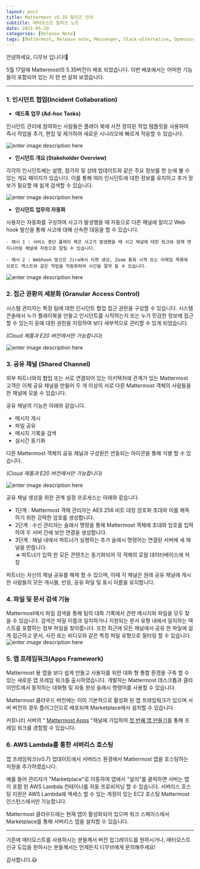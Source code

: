 ```yaml
---
layout: post  
title: Mattermost v5.35 릴리즈 안내  
subtitle: 매터모스트 릴리즈 노트  
date: 2021-05-20
categories: [Release Note]  
tags: [Mattermost, Release note, Messenger, Slack-alternative, Opensource, 매터모스트, 사내메신저, 기업용메신저]
---
```


안녕하세요, 디무브 입니다!:balloon:

5월 17일에 Mattermost의 5.35버전이 배포 되었습니다. 이번 배포에서는 어떠한 기능들이 포함되어 있는 지 한 번 살펴 보겠습니다.

---

### 1.  인시던트 협업(Incident Collaboration)

 - **애드혹 업무 (Ad-hoc Tasks)**

인시던트 관리에 참여하는 사람들은 플레이 북에 사전 정의된 작업 템플릿을 사용하여 즉시 작업을 추가, 편집 및 제거하여 새로운 시나리오에 빠르게 적응할 수 있습니다.

![enter image description here](https://mattermost.com/wp-content/uploads/2021/05/Ad-hoc-tasks-2.webp)

- **인시던트 개요 (Stakeholder Overview)** 

각각의 인시던트에는 설명, 참가자 및 상태 업데이트와 같은 주요 정보를 한 눈에 볼 수 있는 개요 페이지가 있습니다.
이를 통해 여러 인시던트에 대한 정보를 유지하고 추가 정보가 필요할 때 쉽게 검색할 수 있습니다.

![enter image description here](https://mattermost.com/wp-content/uploads/2021/05/Incident-Overview-1024x722.webp)

- **인시던트 업무의 자동화**

사용자는 자동화를 구성하여 사고가 발생했을 때 자동으로 다른 채널에 알리고 Web hook 발신을 통해 사고에 대해 신속한 대응을 할 수 있습니다.
    
    - 예시 1 : 서비스 중단 플레이 북은 사고가 발생했을 때 사고 채널에 대한 링크와 함께 엔지니어링 채널에 자동으로 알릴 수 있습니다.
        
    - 예시 2 : Webhook 발신은 Jira에서 티켓 생성, Zoom 통화 시작 또는 이메일 목록에 브로드 캐스트와 같은 작업을 자동화하여 시간을 절약 할 수 있습니다.
    
![enter image description here](https://mattermost.com/wp-content/uploads/2021/05/Incident-Overview-1024x722.webp)

### 2. 접근 권환의 세분화 (Granular Access Control) 

시스템 관리자는 특정 팀에 대한 인시던트 협업 접근 권한을 구성할 수 있습니다. 시스템 콘솔에서 누가 플레이북을 만들고 인시던트를 시작하는지 또는 누가 민감한 정보에 접근할 수 있는지 등에 대한 권한을 지정하여 보다 세부적으로 관리할 수 있게 되었습니다. 

*(Cloud 제품과 E20 버전에서만 가능합니다)*

![enter image description here](https://mattermost.com/wp-content/uploads/2021/05/Access-Control-1.webp)

### 3. 공유 채널 (Shared Channel) 

외부 파트너와의 협업 또는 서로 연결되어 있는 아키텍처에 관계가 있는 Mattermost 고객은 이제 공유 채널을 만들어 두 개 이상의 서로 다른 Mattermost 객체의 사람들을 한 채널에 모을 수 있습니다.
    
공유 채널의 기능은 아래와 같습니다. 
    
 - 메시지 게시
 - 파일 공유
 - 메시지 기록을 검색 
 - 실시간 동기화


다른 Mattermost 객체의 공유 채널과 구성원은 연동되는 아이콘을 통해 식별 할 수 있습니다.

*(Cloud 제품과 E20 버전에서만 가능합니다)*

![enter image description here](https://mattermost.com/wp-content/uploads/2021/05/Shared-channels.webp)

공유 채널 생성을 위한 관계 설정 프로세스는 아래와 같습니다. 
    
- 1단계 : Mattermost 객체 관리자는 AES 256 비트 대칭 암호화 초대와 이를 해독하기 위한 강력한 암호를 생성합니다.
- 2단계 : 수신 관리자는 슬래시 명령을 통해 Mattermost 객체에 초대와 암호를 입력하여 두 서버 간에 보안 연결을 생성합니다. 
- 3단계 : 채널 내에서 파트너가 실행하는 추가 슬래시 명령어는 연결된 서버에 새 채널을 만듭니다.  
        **→** 파트너가 입력 한 모든 콘텐츠는 동기화되어 각 객체의 로컬 데이터베이스에 저장
     
    
파트너는 자신의 채널 공유를 해제 할 수 있으며, 이때 각 채널은 원래 공유 채널에 게시 한 사람들의 모든 게시물, 반응, 공유 파일 및 표시 이름을 유지합니다.

### 4. 파일 및 문서 검색 기능 

Mattermost에서 파일 검색을 통해 팀의 대화 기록에서 관련 메시지와 파일을 모두 찾을 수 있습니다.
검색은 파일 이름과 일치하거나 지원되는 문서 유형 내에서 일치하는 텍스트를 포함하는 첨부 파일을 찾아줍니다. 
또한 최근에 모든 채널에서 공유 한 파일에 쉽게 접근하고 문서, 사진 또는 비디오와 같은 특정 파일 유형으로 필터링 할 수 있습니다.
![enter image description here](https://mattermost.com/wp-content/uploads/2021/05/file-search.webp)

### 5. 앱 프레임워크(Apps Framework)

Mattermost 용 앱을 보다 쉽게 ​​만들고 사용자를 위한 대화 형 통합 환경을 구축 할 수 있는 새로운 앱 프레임 워크를 출시하였습니다.
개발자는 Mattermost 데스크톱과 클라이언트에서 동작하는 대화형 및 자동 완성 슬래시 명령어를 사용할 수 있습니다.
    
Mattermost 클라우드 버전에는 이미 기본적으로 활성화 된 앱 프레임워크가 있으며 서버 버전의 경우 플러그인으로 배포되며 Marketplace에서 설치할 수 있습니다.
  
커뮤니티 서버의 " [Mattermost Apps](https://community.mattermost.com/core/channels/mattermost-apps "https://community.mattermost.com/core/channels/mattermost-apps") "채널에 가입하여 [첫 번째 앱 만들기](http://developers.mattermost.com/integrate/apps "http://developers.mattermost.com/integrate/apps")를 통해 프레임 워크를 경험할 수 있습니다.

### 6. AWS Lambda를 통한 서버리스 호스팅 

앱 프레임워크(v0.7) 업데이트에서 서버리스 환경에서 Mattermost 앱을 호스팅하는 지원을 추가하였습니다.
    
예를 들어 관리자가 "Marketplace"로 이동하여 앱에서 "설치"를 클릭하면 서버는 앱이 포함 된 AWS Lambda 컨테이너를 자동 프로비저닝 할 수 있습니다.
서버리스 호스팅 지원은 AWS Lambda에 액세스 할 수 있는 계정이 있는 EC2 호스팅 Mattermost 인스턴스에서만 가능합니다. 
    
Mattermost 클라우드에는 현재 앱이 활성화되어 있으며 워크 스페이스에서 Marketplace를 통해 서버리스 앱을 설치할 수 있습니다.

-----

기존에 매터모스트를 사용하시는 분들께서 버전 업그레이드를 원하시거나, 매터모스트 신규 도입을 원하시는 분들께서는 언제든지 디무브에게 문의해주세요! 

감사합니다.:smiley:
<!--stackedit_data:
eyJoaXN0b3J5IjpbMTEyMjc4MTMwMiwtMTY2NTM3OTcyLDE0Nz
QwNDExNTFdfQ==
-->